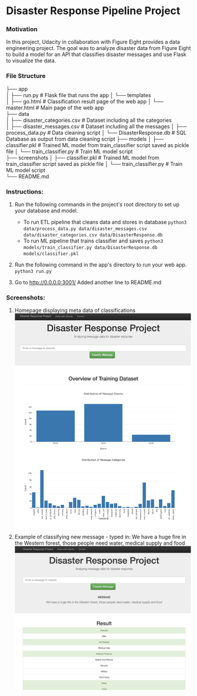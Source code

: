 # Disaster Response Pipeline Project

### Motivation
In this project, Udacity in collaboration with Figure Eight provides a data engineering project. The goal was to analyze disaster data from Figure Eight to build a model for an API that classifies disaster messages and use Flask to visualize the data.

### File Structure
├── app     
│   ├── run.py                           # Flask file that runs the app
│   └── templates   
│       ├── go.html                      # Classification result page of the web app
│       └── master.html                  # Main page of the web app    
├── data                   
│   ├── disaster_categories.csv          # Dataset including all the categories  
│   ├── disaster_messages.csv            # Dataset including all the messages
│   ├── process_data.py                  # Data cleaning script
│   └── DisasterResponse.db              # SQL Database as output from data cleaning script
├── models
│   ├── classifier.pkl                   # Trained ML model from train_classifier script saved as pickle file
│   └── train_classifier.py              # Train ML model script         
├── screenshots
│   ├── classifier.pkl                   # Trained ML model from train_classifier script saved as pickle file
│   └── train_classifier.py              # Train ML model script  
└── README.md

### Instructions:
1. Run the following commands in the project's root directory to set up your database and model.

    - To run ETL pipeline that cleans data and stores in database
        `python3 data/process_data.py data/disaster_messages.csv data/disaster_categories.csv data/DisasterResponse.db`
    - To run ML pipeline that trains classifier and saves
        `python3 models/train_classifier.py data/DisasterResponse.db models/classifier.pkl`

2. Run the following command in the app's directory to run your web app.
    `python3 run.py`

3. Go to http://0.0.0.0:3001/
Added another line to README.md

### Screenshots:
1. Homepage displaying meta data of classifications
![Sample Input](screenshots/homepage.png)

2. Example of classifying new message - typed in: We have a huge fire in the Western forest, those people need water, medical supply and food
![Sample Input](screenshots/sample_query.png)